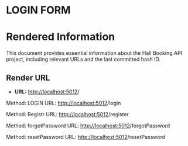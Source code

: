 # LOGIN FORM

# Rendered Information

This document provides essential information about the Hall Booking API project, including relevant URLs and the last committed hash ID.

## Render URL

- **URL:**  [http://localhost:5012](https://giridharan-5.onrender.com)/



Method: LOGIN
URL: [http://localhost:5012](https://giridharan-5.onrender.com)/login



Method: Registr
URL: [http://localhost:5012](https://giridharan-5.onrender.com)/register

Method: forgotPassword
URL: [http://localhost:5012](https://giridharan-5.onrender.com)/forgotPassword

Method: resetPassword
URL: [http://localhost:5012](https://giridharan-5.onrender.com)/resetPassword




